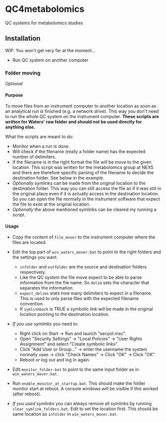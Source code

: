 # QC4metabolomics
QC systems for metabolomics studies



## Installation

WIP. You won't get very far at the moment...

* Run QC system on another computer



### Folder moving

*Optional*

#### Purpose
To move files from an instrument computer to another location as soon as an analytical run is finished (e.g. a network drive). This way you don't need to run the whole QC system on the instrument computer.
**These scripts are written for Waters' raw folder and should not be used directly for anything else.**

What the scripts are meant to do:

* Monitor when a run is done.
* Will check if the filename (really a folder name) has the expected number of delimiters.
* If the filename is in the right format the file will be move to the given location.
  This script was written for the metabolomics group at NEXS and there are therefore specific parsing of the filename to decide the destination folder. See below in the example.
* *Optionally* symlinks can be made from the original location to the destination folder. This way you can still access the file as if it was still in the original place even if it is actually access in the destination location. So you can  open the file normally in the instrument software that expect the file to exist at the original location.
* *Optionally* the above mentioned symlinks can be cleared my running a script.

#### Usage
* Copy the content of `file_mover` to the instrument computer where the files are located.

* Edit the top part of `win_waters_mover.bat` to point to the right folders and the settings you want.

  * `infolder` and `outfolder` are the source and destination folders respectively.
  * Like the QC system the file move expect to be able to parse information from the file name. So `delim` sets the character that separates the information.
  * `expect_delims` stats how many delimiters to expect in a filename. This is used to only parse files with the expected filename convention.
  * If `symlinkback` is TRUE a symbolic link will be made in the original location pointing to the destination location.

* *If you use symlinks* you need to:

  * Right click on Start → Run and launch "secpol.msc".
  * Open "Security Settings" → "Local Policies" → "User Rights Assignment" and select "Create symbolic links".
  * Click "Add User or Group..." → enter the username the system normally uses → click "Check Names" → Click "OK" → Click "OK"
  * Reboot *or* log out and log in again.

* Edit `monitor_folder.bat` to point to the same input folder as in `win_waters_mover.bat.`

* Run `enable_monitor_at_startup.bat`. This should make the folder monitor start at reboot. A console windows will be visible if this worked (after reboot).

* *If you used symlinks* you can always remove all symlinks by running `clear_symlink_folders.bat`. Edit to set the location first. This should be same location as `infolder` in `win_waters_mover.bat`.

  



